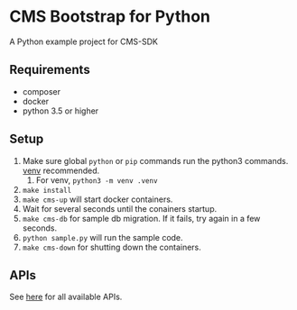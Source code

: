 # CMS Bootstrap for Python

A Python example project for CMS-SDK

## Requirements

- composer
- docker
- python 3.5 or higher

## Setup

1. Make sure global `python` or `pip` commands run the python3 commands. [venv](https://docs.python.org/3/library/venv.html) recommended.
    1. For venv, `python3 -m venv .venv`
1. `make install`
1. `make cms-up` will start docker containers.
1. Wait for several seconds until the conainers startup.
1. `make cms-db` for sample db migration. If it fails, try again in a few seconds.
1. `python sample.py` will run the sample code.
1. `make cms-down` for shutting down the containers.

## APIs

See [here](https://github.com/ridi/cms-sdk/tree/2.x/lib/thrift-idl) for all available APIs.